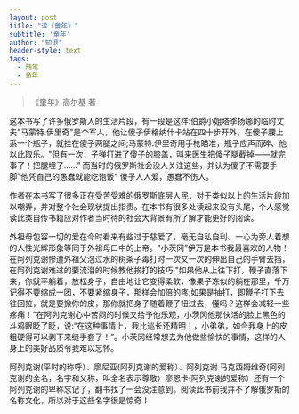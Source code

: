 ```yaml
---
layout: post
title: "读《童年》"
subtitle: '童年'
author: "知退"
header-style: text
tags:
  - 随笔
  - 童年
---
```


> 《童年》高尔基 著

这本书写了许多俄罗斯人的生活片段，有一段是这样:伯爵小姐塔季扬娜的临时丈夫"马蒙特.伊里奇"是个军人，他让傻子伊格纳什卡站在四十步开外，在傻子腰上系一个瓶子，就挂在傻子两腿之间;马蒙特.伊里奇用手枪瞄准，瓶子应声而碎、他以此取乐。"但有一次，子弹打进了傻子的膝盖，叫来医生把傻子腿截掉——就完事了！把腿埋了……”  而当时的俄罗斯社会没人关注这些，并认为傻子不需要手脚"他凭自己的愚蠢就能吃饱饭"  傻子人人爱，愚蠢不伤人。

作者在本书写了很多正在受苦受难的俄罗斯底层人民，对于类似以上的生活片段加以嘲弄，并对整个社会现状提出指责。在本书有很多处读起来没有头尾，个人感觉读此类自传书籍应对作者当时待的社会大背景有所了解才能更好的阅读。

外祖母包容一切的爱在今时看来有些过于慈爱了，毫无自私自利、一心为旁人着想的人性光辉形象等同于外祖母口中的上帝。"小茨冈”伊万是本书我最喜欢的人物！在阿列克谢惨遭外祖父泡过水的树条子毒打时一次又一次的伸出自己的手臂去挡，在阿列克谢难过的要流泪的时候教他挨打的技巧:"如果他从上往下打，鞭子直落下来，你就平躺着，放松身子，自由地让它变得柔软，像果子冻似的躺在那里，千万记得不要缩成一团，不要紧缩身子，那样会加倍的疼;如果是抽打，即鞭子打下去往回拉，就是要掀你的皮，那你就把身子随着鞭子扭过去，懂吗？这样会减轻一些疼痛！”在阿列克谢心中苦闷的时候又给予他乐观，小茨冈他那快活的脸上黑色的斗鸡眼眨了眨，说:“在这种事情上，我比巡长还精明！，小弟弟，如今我身上的皮粗硬得可以剥下来缝手套了！”。小茨冈经常想去为他做些愉快的事情，这样的人身上的美好品质令我难以忘怀。

阿列克谢(平时的称呼）、廖尼亚(阿列克谢的爱称）、阿列克谢.马克西姆维奇(阿列克谢的全名，名字和父称，叫全名表示尊敬）廖恩卡(阿列克谢的爱称）还有一个阿列克谢的卑称忘记了，翻书找了一会没注意到。阅读此书前我并不了解俄罗斯的名称文化，所以对于这些名字很是惊奇！
